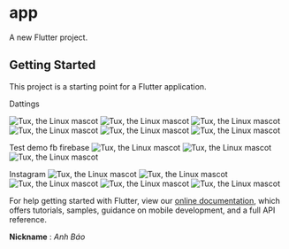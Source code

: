 # app

A new Flutter project.

## Getting Started

This project is a starting point for a Flutter application.

Dattings

![Tux, the Linux mascot](/demo_images/dt_!.png)
![Tux, the Linux mascot](/demo_images/dt_2.png)
![Tux, the Linux mascot](/demo_images/dt_3.png)
![Tux, the Linux mascot](/demo_images/dt_4.png)
![Tux, the Linux mascot](/demo_images/dt_5.png)
![Tux, the Linux mascot](/demo_images/dt_6.png)

Test demo fb firebase
![Tux, the Linux mascot](/demo_images/fb_1.png)
![Tux, the Linux mascot](/demo_images/fb_2.png)
![Tux, the Linux mascot](/demo_images/fb_3.png)

Instagram
![Tux, the Linux mascot](/demo_images/ig_1.png)
![Tux, the Linux mascot](/demo_images/ig_2.png)
![Tux, the Linux mascot](/demo_images/ig_3.png)
![Tux, the Linux mascot](/demo_images/ig_4.png)
![Tux, the Linux mascot](/demo_images/ig_5.png)



For help getting started with Flutter, view our
[online documentation](https://flutter.dev/docs), which offers tutorials,
samples, guidance on mobile development, and a full API reference.

**Nickname** : <span style="colors.green">*Anh Báo*</span>
